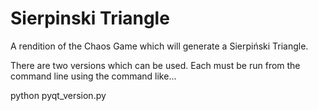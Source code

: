 # Sierpinski Triangle
A rendition of the Chaos Game which will generate a Sierpiński Triangle.

There are two versions which can be used. Each must be run from the command line using the command like...

python pyqt_version.py

